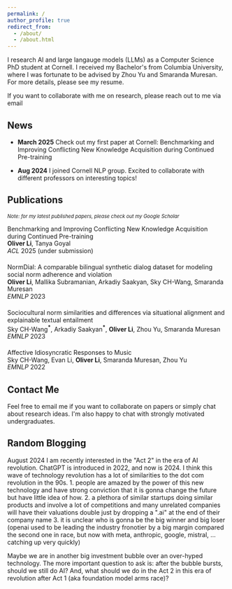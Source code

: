 ```yaml
---
permalink: /
author_profile: true
redirect_from: 
  - /about/
  - /about.html
---
```

I research AI and large langauge models (LLMs) as a Computer Science PhD student at <a href="https://www.cornell.edu/" style="text-decoration:none">Cornell</a>. I received my Bachelor's from <a href="https://www.columbia.edu/" style="text-decoration:none">Columbia University</a>, where I was fortunate to be advised by <a href="https://www.cs.columbia.edu/~zhouyu/" style="text-decoration:none">Zhou Yu</a> and <a href="https://www.cs.columbia.edu/~smara/" style="text-decoration:none">Smaranda Muresan</a>. For more details, please see my <a href="/files/Aochong_Li_Resume.pdf" style="text-decoration:none">resume</a>.

If you want to collaborate with me on research, please reach out to me via <a href="al2644@cornell.edu" style="text-decoration:none"> email</a>

News
------
* **March 2025** Check out my first paper at Cornell: <a href="/files/Knowledge_Conflicts_in_Language_Models__Continual_Learning_preprint.pdf" style="text-decoration:none">Benchmarking and Improving Conflicting New Knowledge Acquisition during Continued Pre-training</a><br>

* **Aug 2024** I joined Cornell NLP group. Excited to collaborate with different professors on interesting topics!


Publications
------
<span style="font-size: 0.8em; font-style: italic;">Note: for my latest published papers, please check out my <a href="https://scholar.google.com/citations?user=rZ186jcAAAAJ&hl=en" style="text-decoration:none">Google Scholar</a></span>

<p style="line-height: 1.2; margin: 0 0 20px 0;">
<a href="/files/Knowledge_Conflicts_in_Language_Models__Continual_Learning_preprint.pdf" style="text-decoration:none">Benchmarking and Improving Conflicting New Knowledge Acquisition during Continued Pre-training</a><br>
<strong>Oliver Li</strong>, Tanya Goyal<br>
<em>ACL</em> 2025 (under submission)
</p>

<p style="line-height: 1.2; margin: 0 0 20px 0;">
<a href="https://aclanthology.org/2023.emnlp-main.974/" style="text-decoration:none">NormDial: A comparable bilingual synthetic dialog dataset for modeling social norm adherence and violation</a><br>
<strong>Oliver Li</strong>, Mallika Subramanian, Arkadiy Saakyan, Sky CH-Wang, Smaranda Muresan<br>
<em>EMNLP</em> 2023
</p>


<p style="line-height: 1.2; margin: 0 0 20px 0;">
<a href="https://aclanthology.org/2023.emnlp-main.215/" style="text-decoration:none">Sociocultural norm similarities and differences via situational alignment and explainable textual entailment</a><br>
Sky CH-Wang<sup><strong>*</strong></sup>, Arkadiy Saakyan<sup><strong>*</strong></sup>, <strong>Oliver Li</strong>, Zhou Yu, Smaranda Muresan<br>
<em>EMNLP</em> 2023
</p>

<p style="line-height: 1.2; margin: 0 0 20px 0;">
<a href="https://aclanthology.org/2022.emnlp-main.80/" style="text-decoration:none">Affective Idiosyncratic Responses to Music</a><br>
Sky CH-Wang, Evan Li, <strong>Oliver Li</strong>, Smaranda Muresan, Zhou Yu<br>
<em>EMNLP</em> 2022
</p>

Contact Me
------
Feel free to email me if you want to collaborate on papers or simply chat about research ideas. I'm also happy to chat with strongly motivated undergraduates.

Random Blogging
------
August 2024
I am recently interested in the <a href="https://www.sequoiacap.com/article/generative-ai-act-two/" style="text-decoration:none">"Act 2"</a> in the era of AI revolution. ChatGPT is introduced in 2022, and now is 2024. I think this wave of technology revolution has a lot of similarities to the dot com revolution in the 90s. 1. people are amazed by the power of this new technology and have strong conviction that it is gonna change the future but have little idea of how. 2. a plethora of similar startups doing similar products and involve a lot of competitions and many unrelated companies will have their valuations double just by dropping a ".ai" at the end of their company name 3. it is unclear who is gonna be the big winner and big loser (openai used to be leading the industry fronotier by a big margin compared the second one in race, but now with meta, anthropic, google, mistral, ... catching up very quickly)

Maybe we are in another big investment bubble over an over-hyped technology. The more important question to ask is: after the bubble bursts, should we still do AI? And, what should we do in the Act 2 in this era of revolution after Act 1 (aka foundation model arms race)?